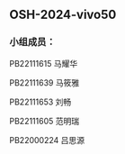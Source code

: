 ## OSH-2024-vivo50
### 小组成员：
PB22111615 马耀华

PB22111639 马筱雅

PB22111653 刘畅

PB22111605 范明瑞

PB22000224 吕思源

